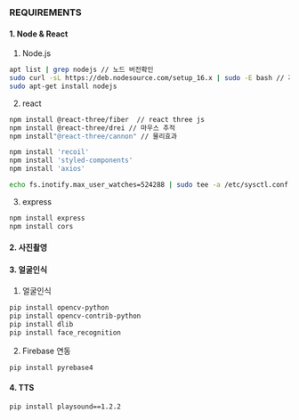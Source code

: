 ### REQUIREMENTS

#### 1. Node & React

1. Node.js

```bash
apt list | grep nodejs // 노드 버전확인
sudo curl -sL https://deb.nodesource.com/setup_16.x | sudo -E bash // 저장소를 최신버전으로 변경(16버전)
sudo apt-get install nodejs

```

2. react

```bash
npm install @react-three/fiber  // react three js
npm install @react-three/drei // 마우스 추적
npm install"@react-three/cannon" // 물리효과

npm install 'recoil'
npm install 'styled-components'
npm install 'axios'

echo fs.inotify.max_user_watches=524288 | sudo tee -a /etc/sysctl.conf && sudo sysctl -p // 리액트 오류 해결코드
```

3. express

```bash
npm install express
npm install cors
```



#### 2. 사진촬영

#### 3. 얼굴인식

1. 얼굴인식

```bash
pip install opencv-python
pip install opencv-contrib-python
pip install dlib
pip install face_recognition
```

2. Firebase 연동

```bash
pip install pyrebase4
```

#### 4. TTS
```bash
pip install playsound==1.2.2
```